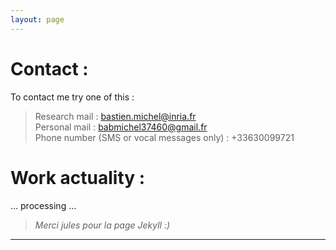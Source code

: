 ```yaml
---
layout: page
---
```


# Contact :
To contact me try one of this :
> Research mail : bastien.michel@inria.fr \
> Personal mail : babmichel37460@gmail.fr \
> Phone number (SMS or vocal messages only) : +33630099721 

# Work actuality :
...  processing  ...



> *Merci jules pour la page Jekyll :)*
---
